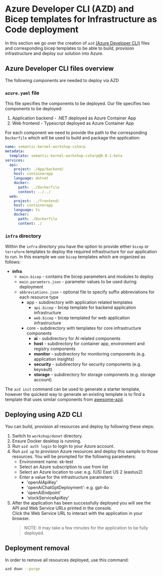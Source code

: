 # Azure Developer CLI (AZD) and Bicep templates for Infrastructure as Code deployment

In this section we go over the creation of `azd` [(Azure Developer CLI)]((https://aka.ms/azure-dev/install))
files and corresponding bicep templates to be able to build, provision infrastructure and
deploy our solution into Azure.

## Azure Developer CLI files overview

The following components are needed to deploy via AZD

### `azure.yaml` file

This file specifies the components to be deployed. Our file specifies two components to be deployed:

1. Application backend - .NET deployed as Azure Container App
1. Web frontend - Typescript deployed as Azure Container App

For each component we need to provide the path to the corresponding `Dockerfile` which will be used
to build and package the application:

```yaml
name: semantic-kernel-workshop-csharp
metadata:
  template: semantic-kernel-workshop-csharp@0.0.1-beta
services:
  api:
    project: ./App/backend/
    host: containerapp
    language: dotnet
    docker:
      path: ../Dockerfile
      context: ../../
  web:
    project: ../frontend/
    host: containerapp
    language: ts
    docker:
      path: ./Dockerfile
      context: ./
```

### `infra` directory

Within the `infra` directory you have the option to provide either `bicep` or `terraform` templates
to deploy the required infrastructure for our application to run. In this example we
use `bicep` templates which are organized as follows:

* **infra**
  * `main.bicep` - contains the bicep parameters and modules to deploy
  * `main.paramters.json` - parameter values to be used during deployment
  * `abbreviations.json` - optional file to specify suffix abbreviations for each resource type
    * app - subdirectory with application related templates
      * `api.bicep` - bicep template for backend application infrastructure
      * `web.bicep` - bicep templated for web application infrastructure
    * core - subdirectory with templates for core infrastructure components
      * **ai** - subdirectory for AI related components
      * **host** - subdirectory for container app, environment and registry components
      * **monitor** - subdirectory for monitoring components (e.g. application insights)
      * **security** - subdirectory for security components (e.g. keyvault)
      * **storage** - subdirectory for storage components (e.g. storage account)

The `azd init` command can be used to generate a starter template, however the quickest way
to generate an existing template is to find a template that uses similar components from
[awesome-azd](https://azure.github.io/awesome-azd/).

## Deploying using AZD CLI

You can build, provision all resources and deploy by following these steps:

1. Switch to `workshop/donet` directory.
1. Ensure Docker desktop is running.
1. Run `azd auth login` to login to your Azure account.
1. Run `azd up` to provision Azure resources and deploy this sample to those resources.
   You will be prompted for the following parameters:
    * Environment name: sk-test
    * Select an Azure subscription to use from list
    * Select an Azure location to use: e.g. (US) East US 2 (eastus2)
    * Enter a value for the infrastructure parameters:
      * 'openAIApiKey'
      * 'openAiChatGptDeployment': e.g. gpt-4o
      * 'openAiEndpoint'
      * 'stockServiceApiKey'
1. After the application has been successfully deployed you will see the API
   and Web Service URLs printed in the console.  
   Click the Web Service URL to interact with the application in your browser.
    > NOTE: It may take a few minutes for the application to be fully deployed.

## Deployment removal

In order to remove all resources deployed, use this command:

```bash
azd down --purge
```
